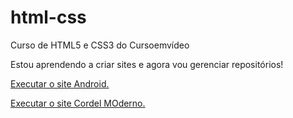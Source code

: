 # html-css
 Curso de HTML5 e CSS3 do Cursoemvídeo

Estou aprendendo a criar sites e agora vou gerenciar repositórios!

<a href="https://maragatocoder.github.io/html-css/Desafios/010d%20Site/" target="_blank"> Executar o site Android.</a>

<a href="https://maragatocoder.github.io/projeto-cordel/" target="_blank"> Executar o site Cordel MOderno.</a>